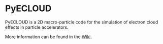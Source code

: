 # PyECLOUD

PyECLOUD is a 2D macro-particle code for the simulation of electron cloud effects in particle accelerators.

More information can be found in the [Wiki](https://github.com/PyCOMPLETE/PyECLOUD/wiki).
